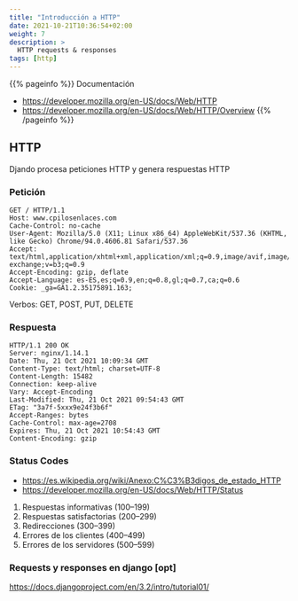```yaml
---
title: "Introducción a HTTP"
date: 2021-10-21T10:36:54+02:00
weight: 7
description: >
  HTTP requests & responses
tags: [http]
---
```


{{% pageinfo %}}
Documentación
* https://developer.mozilla.org/en-US/docs/Web/HTTP
* https://developer.mozilla.org/en-US/docs/Web/HTTP/Overview
{{% /pageinfo %}}

## HTTP
Djando procesa peticiones HTTP y genera respuestas HTTP

### Petición
```
GET / HTTP/1.1
Host: www.cpilosenlaces.com
Cache-Control: no-cache
User-Agent: Mozilla/5.0 (X11; Linux x86_64) AppleWebKit/537.36 (KHTML, like Gecko) Chrome/94.0.4606.81 Safari/537.36
Accept: text/html,application/xhtml+xml,application/xml;q=0.9,image/avif,image/webp,image/apng,*/*;q=0.8,application/signed-exchange;v=b3;q=0.9
Accept-Encoding: gzip, deflate
Accept-Language: es-ES,es;q=0.9,en;q=0.8,gl;q=0.7,ca;q=0.6
Cookie: _ga=GA1.2.35175891.163;
```
Verbos: GET, POST, PUT, DELETE


### Respuesta

```
HTTP/1.1 200 OK
Server: nginx/1.14.1
Date: Thu, 21 Oct 2021 10:09:34 GMT
Content-Type: text/html; charset=UTF-8
Content-Length: 15482
Connection: keep-alive
Vary: Accept-Encoding
Last-Modified: Thu, 21 Oct 2021 09:54:43 GMT
ETag: "3a7f-5xxx9e24f3b6f"
Accept-Ranges: bytes
Cache-Control: max-age=2708
Expires: Thu, 21 Oct 2021 10:54:43 GMT
Content-Encoding: gzip

```

### Status Codes
* https://es.wikipedia.org/wiki/Anexo:C%C3%B3digos_de_estado_HTTP
* https://developer.mozilla.org/en-US/docs/Web/HTTP/Status

1. Respuestas informativas (100–199)
1. Respuestas satisfactorias (200–299)
1. Redirecciones (300–399)
1. Errores de los clientes (400–499)
1. Errores de los servidores (500–599)


### Requests y responses en django [opt]
https://docs.djangoproject.com/en/3.2/intro/tutorial01/